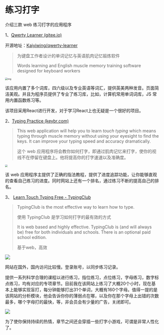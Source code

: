 # 练习打字

介绍三款 web 练习打字的应用程序



1、[Qwerty Learner (gitee.io)](https://kaiyiwing.gitee.io/qwerty-learner/)

开源地址：[Kaiyiwing/qwerty-learner](https://github.com/Kaiyiwing/qwerty-learner)

> 为键盘工作者设计的单词记忆与英语肌肉记忆锻炼软件 
>
>  Words learning and English muscle memory training software designed for keyboard workers 

<img src="https://gitee.com/youngniu/pic-bed/raw/master/img/20210910154551.png" alt="img" style="zoom:50%;" />

该应用内置了多个词库，四六级以及专业英语等词汇，提供英美两种发音。页面简洁美观。并且为程序员提供了专业了练习库，比如，计算机常用单词词库，JS 常用内置函数练习等。



该项目采用React进行开发，对于学习React上也无疑是一个很好的项目。



2、[Typing Practice (keybr.com)](https://www.keybr.com/)

>This web application will help you to learn *touch typing* which means typing through muscle memory without using your eyesight to find the keys. It can improve your typing speed and accuracy dramatically. 
>
>这个 web 应用程序将会教你如何打字，即通过肌肉记忆来打字，使你的视线不在停留在键盘上。他将提高你的打字速速以及准确度。



<img src="https://gitee.com/youngniu/pic-bed/raw/master/img/20210910155756.png" style="zoom:50%;" />

该 web 应用程序主提供了正确的指法教程，提供了进度追踪功能，让你能够直观的查看自己练习的进度。同时网站上还有一个排名，通过练习不断的提高自己的排名。



3、 [Learn Touch Typing Free - TypingClub](https://www.typingclub.com/)

>TypingClub is the most effective way to learn how to type.
>
>使用 TypingClub 是学习如何打字的最有效的方式
>
>It is web based and highly effective. TypingClub is (and will always be) free for both individuals and schools. There is an optional paid school edition.
>
>基于web，高效



![](https://gitee.com/youngniu/pic-bed/raw/master/img/20210910163215.png)



网站在国外，国内访问比较慢。登录账号，以同步练习记录。



提供一系列科学合理的课程以进行练习，指位练习，点位练习，字母练习，数字标点练习，均有对应的专项章节。目前我在该网站上练习了大概20个小时，现在基本上能够实现盲打，每分钟能够打出31个单词，大概有160个字母。值得一提的是该网站的分析模块，他会告诉你你的薄弱点在哪，以及你在那个字母上出错的次数最多，哪个字母打的最快，等，非会员会有少量的广告，关闭即可。

![](https://gitee.com/youngniu/pic-bed/raw/master/img/20210910162805.png)

为了使你保持持续的热情，章节之间还会穿插一些打字小游戏，可谓是非常人性化了。

